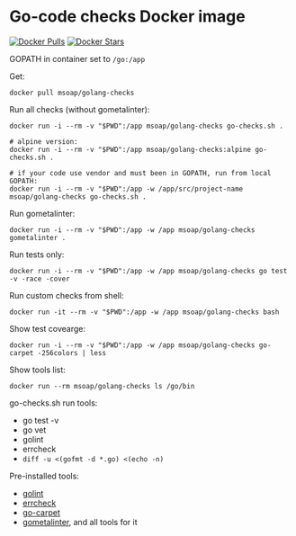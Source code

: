 # Go-code checks Docker image

[![Docker Pulls](https://img.shields.io/docker/pulls/msoap/golang-checks.svg?maxAge=3600)](https://hub.docker.com/r/msoap/golang-checks/)
[![Docker Stars](https://img.shields.io/docker/stars/msoap/golang-checks.svg?maxAge=3600)](https://hub.docker.com/r/msoap/golang-checks/)

GOPATH in container set to `/go:/app`

Get:

    docker pull msoap/golang-checks

Run all checks (without gometalinter):

    docker run -i --rm -v "$PWD":/app msoap/golang-checks go-checks.sh .
    
    # alpine version:
    docker run -i --rm -v "$PWD":/app msoap/golang-checks:alpine go-checks.sh .
    
    # if your code use vendor and must been in GOPATH, run from local GOPATH:
    docker run -i --rm -v "$PWD":/app -w /app/src/project-name msoap/golang-checks go-checks.sh .

Run gometalinter:

    docker run -i --rm -v "$PWD":/app -w /app msoap/golang-checks gometalinter .

Run tests only:

    docker run -i --rm -v "$PWD":/app -w /app msoap/golang-checks go test -v -race -cover

Run custom checks from shell:

    docker run -it --rm -v "$PWD":/app -w /app msoap/golang-checks bash

Show test covearge:

    docker run -i --rm -v "$PWD":/app -w /app msoap/golang-checks go-carpet -256colors | less

Show tools list:

    docker run --rm msoap/golang-checks ls /go/bin

go-checks.sh run tools:

  * go test -v
  * go vet
  * golint
  * errcheck
  * `diff -u <(gofmt -d *.go) <(echo -n)`

Pre-installed tools:

  * [golint](https://github.com/golang/lint)
  * [errcheck](https://github.com/kisielk/errcheck)
  * [go-carpet](https://github.com/msoap/go-carpet)
  * [gometalinter](https://github.com/alecthomas/gometalinter), and all tools for it
